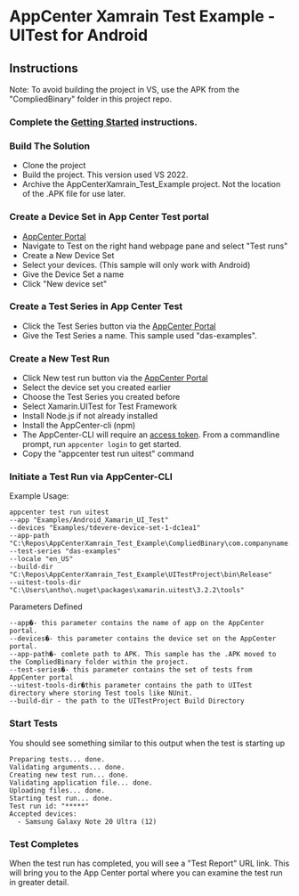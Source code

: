 # AppCenter Xamrain Test Example - UITest for Android
## Instructions
Note: To avoid building the project in VS, use the APK from the "CompliedBinary" folder in this project repo.
### Complete the [Getting Started](https://docs.microsoft.com/en-us/appcenter/test-cloud/getting-started) instructions.
### Build The Solution
* Clone the project
* Build the project. This version used VS 2022.
* Archive the AppCenterXamrain_Test_Example project. Not the location of the .APK file for use later.
### Create a Device Set in App Center Test portal
* [AppCenter Portal](https://appcenter.ms)
* Navigate to Test on the right hand webpage pane and select "Test runs"
* Create a New Device Set
* Select your devices. (This sample will only work with Android)
* Give the Device Set a name
* Click "New device set"
### Create a Test Series in App Center Test
* Click the Test Series button via the [AppCenter Portal](https://appcenter.ms)
* Give the Test Series a name. This sample used "das-examples".
### Create a New Test Run
* Click New test run button via the [AppCenter Portal](https://appcenter.ms)
* Select the device set you created earlier 
* Choose the Test Series you created before
* Select Xamarin.UITest for Test Framework
* Install Node.js if not already installed
* Install the AppCenter-cli (npm)
* The AppCenter-CLI will require an [access token](https://learn.microsoft.com/en-us/appcenter/api-docs/#section02). From a commandline prompt, run ``` appcenter login ``` to get started.
* Copy the "appcenter test run uitest" command 
### Initiate a Test Run via AppCenter-CLI
Example Usage:
```
appcenter test run uitest 
--app "Examples/Android_Xamarin_UI_Test" 
--devices "Examples/tdevere-device-set-1-dc1ea1" 
--app-path "C:\Repos\AppCenterXamrain_Test_Example\CompliedBinary\com.companyname.appcenterxamrain_test_example.apk" 
--test-series "das-examples" 
--locale "en_US" 
--build-dir "C:\Repos\AppCenterXamrain_Test_Example\UITestProject\bin\Release" 
--uitest-tools-dir "C:\Users\antho\.nuget\packages\xamarin.uitest\3.2.2\tools"
```

Parameters Defined
```
--app�- this parameter contains the name of app on the AppCenter portal.
--devices�- this parameter contains the device set on the AppCenter portal.
--app-path�- comlete path to APK. This sample has the .APK moved to the CompliedBinary folder within the project.
--test-series�- this parameter contains the set of tests from AppCenter portal
--uitest-tools-dir�this parameter contains the path to UITest directory where storing Test tools like NUnit. 
--build-dir - the path to the UITestProject Build Directory
```

### Start Tests
You should see something similar to this output when the test is starting up
```
Preparing tests... done.
Validating arguments... done.
Creating new test run... done.
Validating application file... done.
Uploading files... done.
Starting test run... done.
Test run id: "*****"
Accepted devices:
  - Samsung Galaxy Note 20 Ultra (12)
```
### Test Completes
When the test run has completed, you will see a "Test Report" URL link. This will bring you to the App Center portal where you can examine the test run in greater detail.